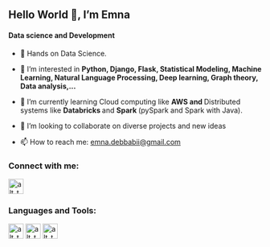 ## Hello World 👋, I’m Emna

#### Data science and Development 

- 👋 Hands on Data Science. 

- 👀 I’m interested in <b> Python, Django, Flask, Statistical Modeling, Machine Learning, Natural Language Processing, Deep learning, Graph theory, Data analysis,...</b>

- 🌱 I’m currently learning Cloud computing like <b> AWS and </b> Distributed systems like <b> Databricks </b> and <b> Spark </b> (pySpark and Spark with Java).

- 💞️ I’m looking to collaborate on diverse projects and new ideas

- 📫 How to reach me: <a href = "mailto: emna.debbabii@gmail.com">emna.debbabii@gmail.com</a>

### Connect with me:
[<img alt="alt_text" width="30px" src="https://img.freepik.com/free-icon/linkedin_318-183415.jpg?w=2000" />](https://www.linkedin.com/in/debbabi-emna-/)

### Languages and Tools:
[<img alt="alt_text" width="30px" src="https://cdn.worldvectorlogo.com/logos/django.svg" />](https://www.djangoproject.com/)
[<img alt="alt_text" width="30px" src="https://www.pngfind.com/pngs/m/62-626422_python-logo-clipart-drawing-flask-hd-png-download.png" />](https://flask.palletsprojects.com/en/2.2.x/)
[<img alt="alt_text" width="30px" src="https://w7.pngwing.com/pngs/237/269/png-transparent-docker-logo-docker-logo-kubernetes-software-deployment-engineer-logo-logo-area-line.png" />](https://www.docker.com/)



